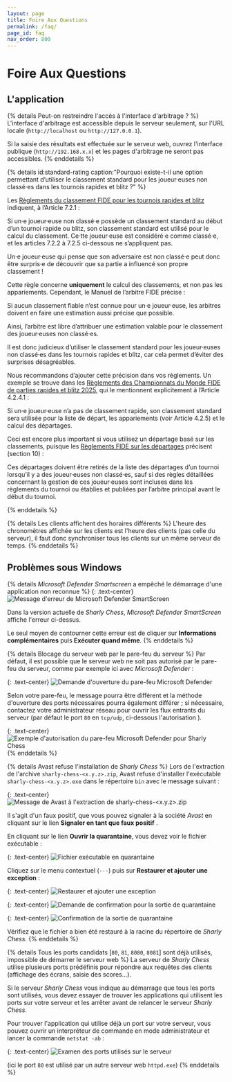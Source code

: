 ```yaml
---
layout: page
title: Foire Aux Questions
permalink: /faq/
page_id: faq
nav_order: 800
---
```


# Foire Aux Questions

## L'application

{% details Peut-on restreindre l'accès à l'interface d'arbitrage ? %}
  L'interface d'arbitrage est accessible depuis le serveur seulement, sur l'URL locale (`http://localhost` ou `http://127.0.0.1`).

  Si la saisie des résultats est effectuée sur le serveur web, ouvrez l'interface publique (`http://192.168.x.x`) et les pages d'arbitrage ne seront pas accessibles.
{% enddetails %}

{% details id:standard-rating caption:"Pourquoi existe-t-il une option permettant d’utiliser le classement standard pour les joueur·euses non classé·es dans les tournois rapides et blitz ?"  %}

Les [Règlements du classement FIDE pour les tournois rapides et blitz](https://handbook.fide.com/chapter/B02RBRegulations2024) indiquent, à l’Article 7.2.1 :

<div class="quote">
  Si un·e joueur·euse non classé·e possède un classement standard au début d’un tournoi rapide ou blitz, son classement standard est utilisé pour le calcul du classement. Ce·tte joueur·euse est considéré·e comme classé·e, et les articles 7.2.2 à 7.2.5 ci-dessous ne s’appliquent pas.
</div>

Un·e joueur·euse qui pense que son adversaire est non classé·e peut donc être surpris·e de découvrir que sa partie a influencé son propre classement !

Cette règle concerne **uniquement** le calcul des classements, et non pas les appariements. Cependant, le Manuel de l’arbitre FIDE précise :

<div class="quote">
  Si aucun classement fiable n’est connue pour un·e joueur·euse, les arbitres doivent en faire une estimation aussi précise que possible.
</div>

Ainsi, l’arbitre est libre d’attribuer une estimation valable pour le classement des joueur·euses non classé·es.

Il est donc judicieux d’utiliser le classement standard pour les joueur·euses non classé·es dans les tournois rapides et blitz, car cela permet d’éviter des surprises désagréables.

Nous recommandons d’ajouter cette précision dans vos règlements. Un exemple se trouve dans les [Règlements des Championnats du Monde FIDE de parties rapides et blitz 2025](https://handbook.fide.com/files/handbook/wrbc_regulations_2025_open.pdf), qui le mentionnent explicitement à l’Article 4.2.4.1 :

<div class="quote">
  Si un·e joueur·euse n’a pas de classement rapide, son classement standard sera utilisée pour la liste de départ, les appariements (voir Article 4.2.5) et le calcul des départages.
</div>

Ceci est encore plus important si vous utilisez un départage basé sur les classements, puisque les [Règlements FIDE sur les départages](https://handbook.fide.com/chapter/TieBreakRegulations082024) précisent (section 10) :

<div class="quote">
  Ces départages doivent être retirés de la liste des départages d’un tournoi lorsqu’il y a des joueur·euses non classé·es, sauf si des règles détaillées concernant la gestion de ces joueur·euses sont incluses dans les règlements du tournoi ou établies et publiées par l’arbitre principal avant le début du tournoi.
</div>

{% enddetails %}

{% details Les clients affichent des horaires différents %}
L'heure des chronomètres affichée sur les clients est l'heure des clients (pas celle du serveur), il faut donc synchroniser tous les clients sur un même serveur de temps.
{% enddetails %}

## Problèmes sous Windows


{% details _Microsoft Defender Smartscreen_ a empêché le démarrage d'une application non reconnue %}
  {: .text-center}
  ![Message d'erreur de _Microsoft Defender SmartScreen_](/assets/faq/faq-system-defender-smartscreen.jpg)

  Dans la version actuelle de _Sharly Chess_, _Microsoft Defender SmartScreen_ affiche l'erreur ci-dessus.

  Le seul moyen de contourner cette erreur est de cliquer sur **Informations complémentaires** puis **Exécuter quand même**.
{% enddetails %}

{% details Blocage du serveur web par le pare-feu du serveur %}
  Par défaut, il est possible que le serveur web ne soit pas autorisé par le pare-feu du serveur, comme par exemple ici avec _Microsoft Defender_ :

  {: .text-center}
  ![Demande d'ouverture du pare-feu _Microsoft Defender_](/assets/faq/faq-system-defender-firewall-1.jpg)

  Selon votre pare-feu, le message pourra être différent et la méthode d'ouverture des ports nécessaires pourra également différer ;
  si nécessaire, contactez votre administrateur réseau pour ouvrir les flux entrants du serveur (par défaut le port `80` en `tcp/udp`, ci-dessous l'autorisation ).

  {: .text-center}
  ![Exemple d'autorisation du pare-feu _Microsoft Defender_ pour Sharly Chess](/assets/faq/faq-system-defender-firewall-2.jpg)
{% enddetails %}

{% details Avast refuse l'installation de _Sharly Chess_ %}
  Lors de l'extraction de l'archive `sharly-chess-<x.y.z>.zip`, Avast refuse d'installer l'exécutable `sharly-chess-<x.y.z>.exe` dans le répertoire `bin` avec le message suivant :

  {: .text-center}
  ![Message de _Avast_ à l'extraction de `sharly-chess-<x.y.z>.zip`](/assets/faq/faq-system-avast-1.jpg)

  Il s'agit d'un faux positif, que vous pouvez signaler à la société _Avast_ en cliquant sur le lien **Signaler en tant que faux positif** .

  En cliquant sur le lien **Ouvrir la quarantaine**, vous devez voir le fichier exécutable :

  {: .text-center}
  ![Fichier exécutable en quarantaine](/assets/faq/faq-system-avast-2.jpg)

  Cliquez sur le menu contextuel (`···`) puis sur **Restaurer et ajouter une exception** :

  {: .text-center}
  ![Restaurer et ajouter une exception](/assets/faq/faq-system-avast-3.jpg)

  {: .text-center}
  ![Demande de confirmation pour la sortie de quarantaine](/assets/faq/faq-system-avast-4.jpg)

  {: .text-center}
  ![Confirmation de la sortie de quarantaine](/assets/faq/faq-system-avast-5.jpg)

  Vérifiez que le fichier a bien été restauré à la racine du répertoire de _Sharly Chess_.
{% enddetails %}

{% details Tous les ports candidats [`80`, `81`, `8080`, `8081`] sont déjà utilisés, impossible de démarrer le serveur web %}
  La serveur de _Sharly Chess_ utilise plusieurs ports prédéfinis pour répondre aux requêtes des clients (affichage des écrans, saisie des scores...).

  Si le serveur _Sharly Chess_ vous indique au démarrage que tous les ports sont utilisés, vous devez essayer de trouver les applications qui utilisent les ports sur votre serveur et les arrêter avant de relancer le serveur _Sharly Chess_.

  Pour trouver l'application qui utilise déjà un port sur votre serveur, vous pouvez ouvrir un interpréteur de commande en mode administrateur et lancer la commande `netstat -ab` :

  {: .text-center}
  ![Examen des ports utilisés sur le serveur](/assets/faq/faq-system-netstat.jpg)

  (ici le port `80` est utilisé par un autre serveur web `httpd.exe`)
{% enddetails %}

<script>
  if (location.hash) {
    document.querySelector(location.hash)?.setAttribute("open", "");
  }
</script>
